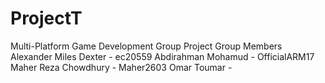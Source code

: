 # ProjectT
Multi-Platform Game Development Group Project
Group Members
Alexander Miles Dexter - ec20559
Abdirahman Mohamud - OfficialARM17 
Maher Reza Chowdhury - Maher2603
Omar Toumar - 

